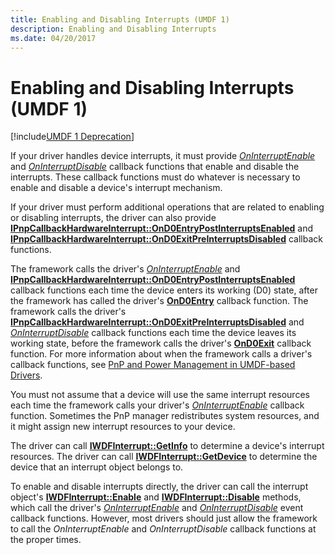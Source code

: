 ```yaml
---
title: Enabling and Disabling Interrupts (UMDF 1)
description: Enabling and Disabling Interrupts
ms.date: 04/20/2017
---
```


# Enabling and Disabling Interrupts (UMDF 1)


[!include[UMDF 1 Deprecation](../includes/umdf-1-deprecation.md)]

If your driver handles device interrupts, it must provide [*OnInterruptEnable*](/windows-hardware/drivers/ddi/wudfinterrupt/nc-wudfinterrupt-wudf_interrupt_enable) and [*OnInterruptDisable*](/windows-hardware/drivers/ddi/wudfinterrupt/nc-wudfinterrupt-wudf_interrupt_disable) callback functions that enable and disable the interrupts. These callback functions must do whatever is necessary to enable and disable a device's interrupt mechanism.

If your driver must perform additional operations that are related to enabling or disabling interrupts, the driver can also provide [**IPnpCallbackHardwareInterrupt::OnD0EntryPostInterruptsEnabled**](/windows-hardware/drivers/ddi/wudfddi/nf-wudfddi-ipnpcallbackhardwareinterrupt-ond0entrypostinterruptsenabled) and [**IPnpCallbackHardwareInterrupt::OnD0ExitPreInterruptsDisabled**](/windows-hardware/drivers/ddi/wudfddi/nf-wudfddi-ipnpcallbackhardwareinterrupt-ond0exitpreinterruptsdisabled) callback functions.

The framework calls the driver's [*OnInterruptEnable*](/windows-hardware/drivers/ddi/wudfinterrupt/nc-wudfinterrupt-wudf_interrupt_enable) and [**IPnpCallbackHardwareInterrupt::OnD0EntryPostInterruptsEnabled**](/windows-hardware/drivers/ddi/wudfddi/nf-wudfddi-ipnpcallbackhardwareinterrupt-ond0entrypostinterruptsenabled) callback functions each time the device enters its working (D0) state, after the framework has called the driver's [**OnD0Entry**](/windows-hardware/drivers/ddi/wudfddi/nf-wudfddi-ipnpcallback-ond0entry) callback function. The framework calls the driver's [**IPnpCallbackHardwareInterrupt::OnD0ExitPreInterruptsDisabled**](/windows-hardware/drivers/ddi/wudfddi/nf-wudfddi-ipnpcallbackhardwareinterrupt-ond0exitpreinterruptsdisabled) and [*OnInterruptDisable*](/windows-hardware/drivers/ddi/wudfinterrupt/nc-wudfinterrupt-wudf_interrupt_disable) callback functions each time the device leaves its working state, before the framework calls the driver's [**OnD0Exit**](/windows-hardware/drivers/ddi/wudfddi/nf-wudfddi-ipnpcallback-ond0exit) callback function. For more information about when the framework calls a driver's callback functions, see [PnP and Power Management in UMDF-based Drivers](pnp-and-power-management-in-umdf-drivers.md).

You must not assume that a device will use the same interrupt resources each time the framework calls your driver's [*OnInterruptEnable*](/windows-hardware/drivers/ddi/wudfinterrupt/nc-wudfinterrupt-wudf_interrupt_enable) callback function. Sometimes the PnP manager redistributes system resources, and it might assign new interrupt resources to your device.

The driver can call [**IWDFInterrupt::GetInfo**](/windows-hardware/drivers/ddi/wudfddi/nf-wudfddi-iwdfinterrupt-getinfo) to determine a device's interrupt resources. The driver can call [**IWDFInterrupt::GetDevice**](/windows-hardware/drivers/ddi/wudfddi/nf-wudfddi-iwdfinterrupt-getdevice) to determine the device that an interrupt object belongs to.

To enable and disable interrupts directly, the driver can call the interrupt object's [**IWDFInterrupt::Enable**](/windows-hardware/drivers/ddi/wudfddi/nf-wudfddi-iwdfinterrupt-enable) and [**IWDFInterrupt::Disable**](/windows-hardware/drivers/ddi/wudfddi/nf-wudfddi-iwdfinterrupt-disable) methods, which call the driver's [*OnInterruptEnable*](/windows-hardware/drivers/ddi/wudfinterrupt/nc-wudfinterrupt-wudf_interrupt_enable) and [*OnInterruptDisable*](/windows-hardware/drivers/ddi/wudfinterrupt/nc-wudfinterrupt-wudf_interrupt_disable) event callback functions. However, most drivers should just allow the framework to call the *OnInterruptEnable* and *OnInterruptDisable* callback functions at the proper times.

 

